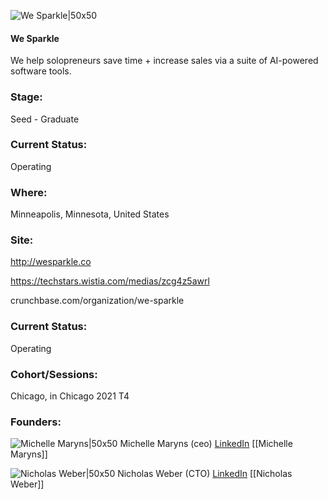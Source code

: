 

![We Sparkle|50x50](https://apimg.techstars.com/connect/images/image_files/628f8df3a991570008068f09/original/logo.png)

#### We Sparkle
We help solopreneurs save time + increase sales via a suite of AI-powered software tools.

### Stage: 
Seed - Graduate 

### Current Status: 
Operating

### Where:
Minneapolis, Minnesota, United States

### Site:
http://wesparkle.co

https://techstars.wistia.com/medias/zcg4z5awrl

crunchbase.com/organization/we-sparkle

### Current Status: 
Operating

### Cohort/Sessions: 
Chicago, in Chicago 2021 T4

### Founders: 

![Michelle Maryns|50x50](https://f6s-public.s3.amazonaws.com/profiles/2357933_th2.jpg) Michelle Maryns (ceo) [LinkedIn](https://linkedin.com/in/maryns) [[Michelle Maryns]]

![Nicholas Weber|50x50](https://www.f6s.com/images/profile-placeholder-user.jpg) Nicholas Weber (CTO) [LinkedIn](https://linkedin.com/in/nicholas-weber-6a58a120) [[Nicholas Weber]]


